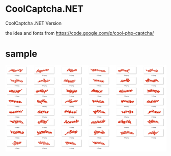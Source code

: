 CoolCaptcha.NET
=====

CoolCaptcha .NET Version

the idea and fonts from https://code.google.com/p/cool-php-captcha/

# sample #
![sample](/resources/example.png)

